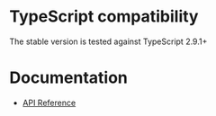 # TypeScript compatibility

The stable version is tested against TypeScript 2.9.1+

# Documentation

- [API Reference](https://gcanti.github.io/typelevel-ts)
